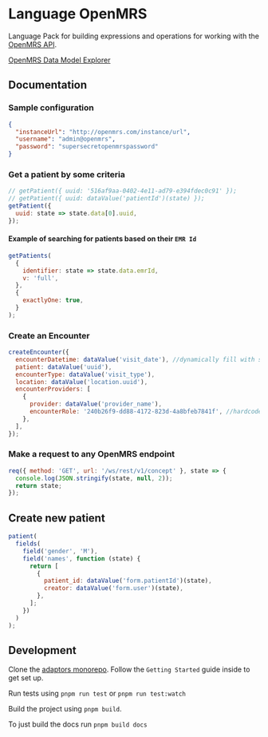 # Language OpenMRS

Language Pack for building expressions and operations for working with the
[OpenMRS API](https://wiki.openmrs.org/display/docs/API).

[OpenMRS Data Model Explorer](http://burkeware.com/openmrs-data-model/openmrs-data-model-1.11.html#)

## Documentation

### Sample configuration

```json
{
  "instanceUrl": "http://openmrs.com/instance/url",
  "username": "admin@openmrs",
  "password": "supersecretopenmrspassword"
}
```

### Get a patient by some criteria

```js
// getPatient({ uuid: '516af9aa-0402-4e11-ad79-e394fdec0c91' });
// getPatient({ uuid: dataValue('patientId')(state) });
getPatient({
  uuid: state => state.data[0].uuid,
});
```

#### Example of searching for patients based on their `EMR Id`

```js
getPatients(
  {
    identifier: state => state.data.emrId,
    v: 'full',
  },
  {
    exactlyOne: true,
  }
);
```

### Create an Encounter

```js
createEncounter({
  encounterDatetime: dataValue('visit_date'), //dynamically fill with source app data
  patient: dataValue('uuid'),
  encounterType: dataValue('visit_type'),
  location: dataValue('location.uuid'),
  encounterProviders: [
    {
      provider: dataValue('provider_name'),
      encounterRole: '240b26f9-dd88-4172-823d-4a8bfeb7841f', //hardcoded value
    },
  ],
});
```

### Make a request to any OpenMRS endpoint

```js
req({ method: 'GET', url: '/ws/rest/v1/concept' }, state => {
  console.log(JSON.stringify(state, null, 2));
  return state;
});
```

<!-- ## Create new person

```js
person(
  fields(
    field("gender", "M"),
    field("names", function(state) {
      return [{
        "givenName": dataValue("form.first_name")(state),
        "familyName": dataValue("form.last_name")(state)
      }]
    })
  )
)
```-->

## Create new patient

```js
patient(
  fields(
    field('gender', 'M'),
    field('names', function (state) {
      return [
        {
          patient_id: dataValue('form.patientId')(state),
          creator: dataValue('form.user')(state),
        },
      ];
    })
  )
);
```

## Development

Clone the [adaptors monorepo](https://github.com/OpenFn/adaptors). Follow the
`Getting Started` guide inside to get set up.

Run tests using `pnpm run test` or `pnpm run test:watch`

Build the project using `pnpm build`.

To just build the docs run `pnpm build docs`
